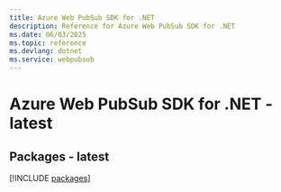 ```yaml
---
title: Azure Web PubSub SDK for .NET
description: Reference for Azure Web PubSub SDK for .NET
ms.date: 06/03/2025
ms.topic: reference
ms.devlang: dotnet
ms.service: webpubsub
---
```

# Azure Web PubSub SDK for .NET - latest
## Packages - latest
[!INCLUDE [packages](web-pubsub-index.md)]